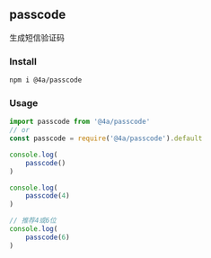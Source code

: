 passcode
---
生成短信验证码

### Install
```sh
npm i @4a/passcode
```

### Usage
```js
import passcode from '@4a/passcode'
// or
const passcode = require('@4a/passcode').default

console.log(
    passcode()
)

console.log(
    passcode(4)
)

// 推荐4或6位
console.log(
    passcode(6)
)
```

